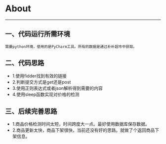 # About
***
## 一、代码运行所需环境
    需要python环境，使用的是PyCharm工具。所有的数据是通过朴朴超市中获取。

## 二、代码思路
- 1.使用fidder找到有效的链接
- 2.判断提交方式是get还是post
- 3.使用正则表达式或者json解析得到需要的内容
- 4.使用sleep函数实现对价格的检测

## 三、后续完善思路
- 1.商品价格检测时间太短，时间跨度大一点。最好使用数据库保存数据。
- 2.商品更新太快，商品下架很快，当前还没有好的思路。就做了个返回商品下架信息。
